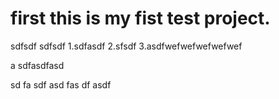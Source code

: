 # first this is my fist test project.
sdfsdf
sdfsdf
1.sdfasdf
2.sfsdf
3.asdfwefwefwefwefwef

a
sdfasdfasd

sd
fa
sdf
asd
fas
df
asdf
